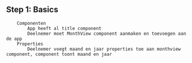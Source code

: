 ## Step 1: Basics

    	Componenten
    		App heeft al title component
    		Deelnemer moet MonthView component aanmaken en toevoegen aan de app
    	Properties
    		Deelnemer voegt maand en jaar properties toe aan monthview component, component toont maand en jaar
